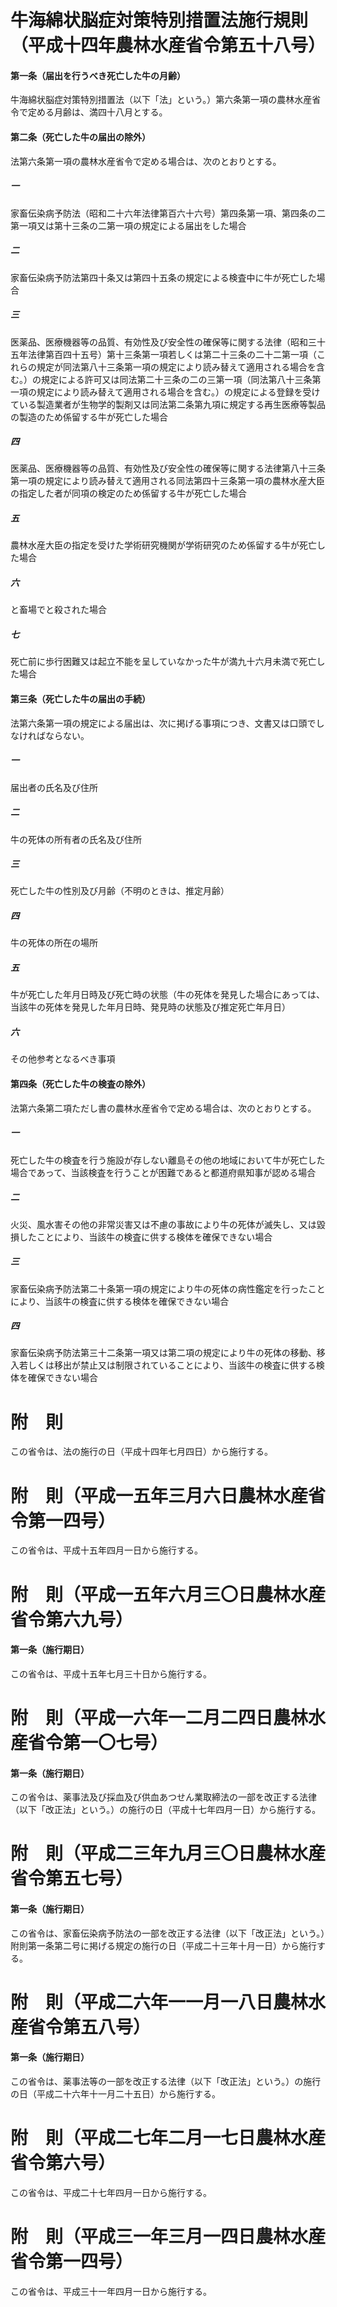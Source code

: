 # 牛海綿状脳症対策特別措置法施行規則（平成十四年農林水産省令第五十八号）
#### 第一条（届出を行うべき死亡した牛の月齢）
牛海綿状脳症対策特別措置法（以下「法」という。）第六条第一項の農林水産省令で定める月齢は、満四十八月とする。
#### 第二条（死亡した牛の届出の除外）
法第六条第一項の農林水産省令で定める場合は、次のとおりとする。
##### 一
家畜伝染病予防法（昭和二十六年法律第百六十六号）第四条第一項、第四条の二第一項又は第十三条の二第一項の規定による届出をした場合
##### 二
家畜伝染病予防法第四十条又は第四十五条の規定による検査中に牛が死亡した場合
##### 三
医薬品、医療機器等の品質、有効性及び安全性の確保等に関する法律（昭和三十五年法律第百四十五号）第十三条第一項若しくは第二十三条の二十二第一項（これらの規定が同法第八十三条第一項の規定により読み替えて適用される場合を含む。）の規定による許可又は同法第二十三条の二の三第一項（同法第八十三条第一項の規定により読み替えて適用される場合を含む。）の規定による登録を受けている製造業者が生物学的製剤又は同法第二条第九項に規定する再生医療等製品の製造のため係留する牛が死亡した場合
##### 四
医薬品、医療機器等の品質、有効性及び安全性の確保等に関する法律第八十三条第一項の規定により読み替えて適用される同法第四十三条第一項の農林水産大臣の指定した者が同項の検定のため係留する牛が死亡した場合
##### 五
農林水産大臣の指定を受けた学術研究機関が学術研究のため係留する牛が死亡した場合
##### 六
と畜場でと殺された場合
##### 七
死亡前に歩行困難又は起立不能を呈していなかった牛が満九十六月未満で死亡した場合
#### 第三条（死亡した牛の届出の手続）
法第六条第一項の規定による届出は、次に掲げる事項につき、文書又は口頭でしなければならない。
##### 一
届出者の氏名及び住所
##### 二
牛の死体の所有者の氏名及び住所
##### 三
死亡した牛の性別及び月齢（不明のときは、推定月齢）
##### 四
牛の死体の所在の場所
##### 五
牛が死亡した年月日時及び死亡時の状態（牛の死体を発見した場合にあっては、当該牛の死体を発見した年月日時、発見時の状態及び推定死亡年月日）
##### 六
その他参考となるべき事項
#### 第四条（死亡した牛の検査の除外）
法第六条第二項ただし書の農林水産省令で定める場合は、次のとおりとする。
##### 一
死亡した牛の検査を行う施設が存しない離島その他の地域において牛が死亡した場合であって、当該検査を行うことが困難であると都道府県知事が認める場合
##### 二
火災、風水害その他の非常災害又は不慮の事故により牛の死体が滅失し、又は毀損したことにより、当該牛の検査に供する検体を確保できない場合
##### 三
家畜伝染病予防法第二十条第一項の規定により牛の死体の病性鑑定を行ったことにより、当該牛の検査に供する検体を確保できない場合
##### 四
家畜伝染病予防法第三十二条第一項又は第二項の規定により牛の死体の移動、移入若しくは移出が禁止又は制限されていることにより、当該牛の検査に供する検体を確保できない場合
# 附　則
この省令は、法の施行の日（平成十四年七月四日）から施行する。
# 附　則（平成一五年三月六日農林水産省令第一四号）
この省令は、平成十五年四月一日から施行する。
# 附　則（平成一五年六月三〇日農林水産省令第六九号）
#### 第一条（施行期日）
この省令は、平成十五年七月三十日から施行する。
# 附　則（平成一六年一二月二四日農林水産省令第一〇七号）
#### 第一条（施行期日）
この省令は、薬事法及び採血及び供血あつせん業取締法の一部を改正する法律（以下「改正法」という。）の施行の日（平成十七年四月一日）から施行する。
# 附　則（平成二三年九月三〇日農林水産省令第五七号）
#### 第一条（施行期日）
この省令は、家畜伝染病予防法の一部を改正する法律（以下「改正法」という。）附則第一条第二号に掲げる規定の施行の日（平成二十三年十月一日）から施行する。
# 附　則（平成二六年一一月一八日農林水産省令第五八号）
#### 第一条（施行期日）
この省令は、薬事法等の一部を改正する法律（以下「改正法」という。）の施行の日（平成二十六年十一月二十五日）から施行する。
# 附　則（平成二七年二月一七日農林水産省令第六号）
この省令は、平成二十七年四月一日から施行する。
# 附　則（平成三一年三月一四日農林水産省令第一四号）
この省令は、平成三十一年四月一日から施行する。
